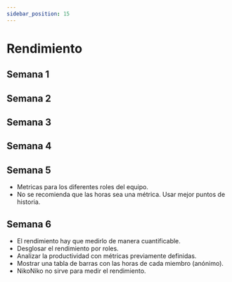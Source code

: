 ```yaml
---
sidebar_position: 15
---
```


# Rendimiento
## Semana 1

## Semana 2

## Semana 3

## Semana 4

## Semana 5
- Metricas para los diferentes roles del equipo.
- No se recomienda que las horas sea una métrica. Usar mejor puntos de historia.

## Semana 6
- El rendimiento hay que medirlo de manera cuantificable.
- Desglosar el rendimiento por roles.
- Analizar la productividad con métricas previamente definidas.
- Mostrar una tabla de barras con las horas de cada miembro (anónimo).
- NikoNiko no sirve para medir el rendimiento.